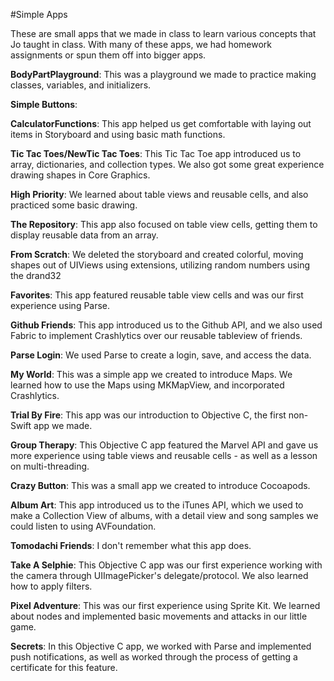 #Simple Apps

These are small apps that we made in class to learn various concepts that Jo taught in class.  With many of these apps, we had homework assignments or spun them off into bigger apps.  

**BodyPartPlayground**:  This was a playground we made to practice making classes, variables, and initializers.

**Simple Buttons**:

**CalculatorFunctions**: This app helped us get comfortable with laying out items in Storyboard and using basic math functions.

**Tic Tac Toes/NewTic Tac Toes**: This Tic Tac Toe app introduced us to array, dictionaries, and collection types.  We also got some great experience drawing shapes in Core Graphics.

**High Priority**:  We learned about table views and reusable cells, and also practiced some basic drawing.  

**The Repository**: This app also focused on table view cells, getting them to display reusable data from an array.

**From Scratch**: We deleted the storyboard and created colorful, moving shapes out of UIViews using extensions, utilizing random numbers using the drand32

**Favorites**:  This app featured reusable table view cells and was our first experience using Parse.

**Github Friends**:  This app introduced us to the Github API, and we also used Fabric to implement Crashlytics over our reusable tableview of friends.

**Parse Login**:  We used Parse to create a login, save, and access the data.

**My World**:  This was a simple app we created to introduce Maps.  We learned how to use the Maps using MKMapView, and incorporated Crashlytics.

**Trial By Fire**:  This app was our introduction to Objective C, the first non-Swift app we made.

**Group Therapy**:  This Objective C app featured the Marvel API and gave us more experience using table views and reusable cells - as well as a lesson on multi-threading.

**Crazy Button**:  This was a small app we created to introduce Cocoapods.

**Album Art**:  This app introduced us to the iTunes API, which we used to make a Collection View of albums, with a detail view and song samples we could listen to using AVFoundation.

**Tomodachi Friends**:  I don't remember what this app does.

**Take A Selphie**:  This Objective C app was our first experience working with the camera through UIImagePicker's delegate/protocol.  We also learned how to apply filters.

**Pixel Adventure**:  This was our first experience using Sprite Kit.  We learned about nodes and implemented basic movements and attacks in our little game.

**Secrets**:  In this Objective C app, we worked with Parse and implemented push notifications, as well as worked through the process of getting a certificate for this feature.  

